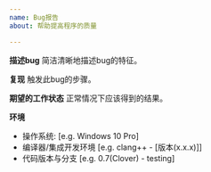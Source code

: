 ```yaml
---
name: Bug报告
about: 帮助提高程序的质量

---
```


**描述bug**
简洁清晰地描述bug的特征。

**复现**
触发此bug的步骤。

**期望的工作状态**
正常情况下应该得到的结果。

**环境**
 - 操作系统: [e.g. Windows 10 Pro]
 - 编译器/集成开发环境 [e.g. clang++ - [版本(x.x.x)]]
 - 代码版本与分支 [e.g. 0.7(Clover) - testing]
